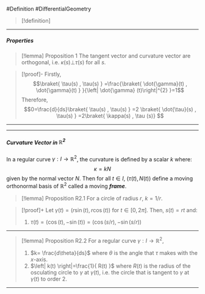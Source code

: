 #Definition #DifferentialGeometry 

> [!definition]
> 
---
##### Properties
> [!lemma] Proposition 1
> The tangent vector and curvature vector are orthogonal, i.e. $\kappa(s) {\bot}\tau(s)$ for all $s$.

> [!proof]-
> Firstly, $$\braket{ \tau(s) , \tau(s) } =\frac{\braket{ \dot{\gamma}(t) , \dot{\gamma}(t) } }{\left| \dot{\gamma} (t)\right|^{2} }=1$$
> Therefore, $$0=\frac{d}{ds}\braket{ \tau(s) , \tau(s) } =2 \braket{  \dot{\tau}(s) , \tau(s) } =2\braket{ \kappa(s) , \tau (s)} $$
---

---
##### Curvature Vector in $\mathbb{R}^{2}$
In a regular curve $\gamma:I \to \mathbb{R}^{2}$, the curvature is defined by a scalar $k$ where: $$\kappa=kN$$ given by the normal vector $N$. Then for all $t\in I$, $(\tau(t),N(t))$ define a moving orthonormal basis of $\mathbb{R}^{2}$ called a moving ***frame***. 
> [!lemma] Proposition R2.1
> For a circle of radius $r$, $k=1/r$.

>[!proof]+
> Let $\gamma(t)=(r\sin( t), r\cos( t))$ for $t\in[0,2\pi]$. Then, $s(t)=rt$ and:
> 1. $\tau(t)=(\cos(t),-\sin(t))=(\cos(s/r),-\sin(s /r))$
---
> [!lemma] Proposition R2.2
> For a regular curve $\gamma:I\to \mathbb{R}^2$, 
> 1. $k= \frac{d\theta}{ds}$ where $\theta$ is the angle that $\tau$ makes with the $x$-axis. 
> 2. $\left| k(t) \right|=\frac{1}{ R(t) }$ where $R(t)$ is the radius of the osculating circle to $\gamma$ at $\gamma(t)$, i.e. the circle that is tangent to $\gamma$ at $\gamma(t)$ to order 2.
---